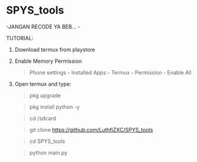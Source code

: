# SPYS_tools

-JANGAN RECODE YA BEB... -

TUTORIAL:
1. Download termux from playstore

2. Enable Memory Permission
    > Phone settings - Installed Apps - Termux - Permission - Enable All
3. Open termux and type:

    > pkg upgrade
    
    > pkg install python -y
    
    > cd /sdcard
    
    > git clone https://github.com/LuthfiZXC/SPYS_tools
    
    > cd SPYS_tools
    
    > python main.py
    
    
